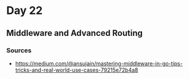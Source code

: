 # Day 22

## Middleware and Advanced Routing

### Sources

- <https://medium.com/@ansujain/mastering-middleware-in-go-tips-tricks-and-real-world-use-cases-79215e72b4a8>
